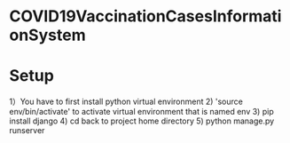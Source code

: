 # COVID19VaccinationCasesInformationSystem

# Setup
1）You have to first install python virtual environment
2) 'source env/bin/activate' to activate virtual environment that is named env
3) pip install django
4) cd back to project home directory
5) python manage.py runserver